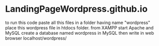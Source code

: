 # LandingPageWordpress.github.io
 
to run this code paste all this files in a folder having name "wordpress" place this wordpress file in htdocs folder.
from XAMPP start Apache and MySQL 
create a database named wordpress in MySQL
then write in web browser localhost/wordpress/
